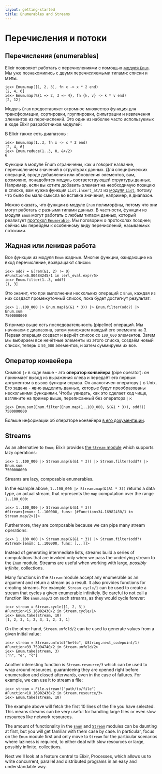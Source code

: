 ```yaml
---
layout: getting-started
title: Enumerables and Streams
---
```


# Перечисления и потоки

## Перечисления (enumerables)

Elixir позволяет работать с перечислениями с помощью [модуля `Enum`](https://hexdocs.pm/elixir/Enum.html). Мы уже познакомились с двумя перечисляемыми типами: списки и мэпы. 

```iex
iex> Enum.map([1, 2, 3], fn x -> x * 2 end)
[2, 4, 6]
iex> Enum.map(%{1 => 2, 3 => 4}, fn {k, v} -> k * v end)
[2, 12]
```

Модуль `Enum` предоставляет огромное множество функция для трансформации, сортировки, группировки, фильтрации и извлечения элементов из перечислений. Это один из наболее часто используемых в коде Elixir разработчиков модулей:

В Elixir также есть диапазоны:

```iex
iex> Enum.map(1..3, fn x -> x * 2 end)
[2, 4, 6]
iex> Enum.reduce(1..3, 0, &+/2)
6
```

Функции в модуле Enum ограничены, как и говорит название, перечислением значений в структурах данных. Для специфических операций, вроде добавления или обновления элементов, вам, возможно, понадобится модуль соответствующей структуры данных. Например, если вы хотите добавить элемент на необходимую позицию в списке, вам нужна функция `List.insert_at/3` из [модуля `List`](https://hexdocs.pm/elixir/List.html), потому что было бы мало смысла во вставке значения, например, в диапазон.

Можно сказать, что функции в модуле `Enum` полиморфны, потому что они могут работать с разными типами данных. В частности, функции из модуля `Enum` могут работать с любым типаом данных, который реализует [протокол `Enumerable`](https://hexdocs.pm/elixir/Enumerable.html). Мы поговорим о протоколах позднее; сейчас мы перейдём к особенному виду перечислений, называемых потоками.

## Жадная или ленивая работа

Все функции из модуля `Enum` жадные. Многие функции, ожидающие на вход перечисление, возвращают списки:

```iex
iex> odd? = &(rem(&1, 2) != 0)
#Function<6.80484245/1 in :erl_eval.expr/5>
iex> Enum.filter(1..3, odd?)
[1, 3]
```

Это значит, что при выполнении нескольких операций с `Enum`, каждая из них создаст промежуточный список, пока будет достигнут результат:

```iex
iex> 1..100_000 |> Enum.map(&(&1 * 3)) |> Enum.filter(odd?) |> Enum.sum
7500000000
```

В пример выше есть последовательность (pipeline) операций. Мы начинаем с диапазона, затем умножаем каждый его элемента на 3. Первая операция создаст и вернёт список со `100_000` элементов. Затем мы выбираем все нечётные элементы из этого списка, создаём новый список, теперь с `50_000` элементов, и затем суммируем их все.

## Оператор конвейера

Символ `|>` в коде выше - это **оператор конвейера** (pipe operator): он принимает вывод из выражения слева и передаёт его первым аргументом в вызов функции справа. Он аналогичен оператору `|` в Unix. Его задача - явно выделить данные, которые будут преобразованы несколькими функциями. Чтобы увидеть, как это сделает код чище, взгляните на пример выше, переписанный без оператора `|>`:

```iex
iex> Enum.sum(Enum.filter(Enum.map(1..100_000, &(&1 * 3)), odd?))
7500000000
```

Больше информации об операторе конвейера [в его документации](https://hexdocs.pm/elixir/Kernel.html#%7C%3E/2).

## Streams

As an alternative to `Enum`, Elixir provides [the `Stream` module](https://hexdocs.pm/elixir/Stream.html) which supports lazy operations:

```iex
iex> 1..100_000 |> Stream.map(&(&1 * 3)) |> Stream.filter(odd?) |> Enum.sum
7500000000
```

Streams are lazy, composable enumerables.

In the example above, `1..100_000 |> Stream.map(&(&1 * 3))` returns a data type, an actual stream, that represents the `map` computation over the range `1..100_000`:

```iex
iex> 1..100_000 |> Stream.map(&(&1 * 3))
#Stream<[enum: 1..100000, funs: [#Function<34.16982430/1 in Stream.map/2>]]>
```

Furthermore, they are composable because we can pipe many stream operations:

```iex
iex> 1..100_000 |> Stream.map(&(&1 * 3)) |> Stream.filter(odd?)
#Stream<[enum: 1..100000, funs: [...]]>
```

Instead of generating intermediate lists, streams build a series of computations that are invoked only when we pass the underlying stream to the `Enum` module. Streams are useful when working with large, *possibly infinite*, collections.

Many functions in the `Stream` module accept any enumerable as an argument and return a stream as a result. It also provides functions for creating streams. For example, `Stream.cycle/1` can be used to create a stream that cycles a given enumerable infinitely. Be careful to not call a function like `Enum.map/2` on such streams, as they would cycle forever:

```iex
iex> stream = Stream.cycle([1, 2, 3])
#Function<15.16982430/2 in Stream.cycle/1>
iex> Enum.take(stream, 10)
[1, 2, 3, 1, 2, 3, 1, 2, 3, 1]
```

On the other hand, `Stream.unfold/2` can be used to generate values from a given initial value:

```iex
iex> stream = Stream.unfold("hełło", &String.next_codepoint/1)
#Function<39.75994740/2 in Stream.unfold/2>
iex> Enum.take(stream, 3)
["h", "e", "ł"]
```

Another interesting function is `Stream.resource/3` which can be used to wrap around resources, guaranteeing they are opened right before enumeration and closed afterwards, even in the case of failures. For example, we can use it to stream a file:

```iex
iex> stream = File.stream!("path/to/file")
#Function<18.16982430/2 in Stream.resource/3>
iex> Enum.take(stream, 10)
```

The example above will fetch the first 10 lines of the file you have selected. This means streams can be very useful for handling large files or even slow resources like network resources.

The amount of functionality in the [`Enum`](https://hexdocs.pm/elixir/Enum.html) and [`Stream`](https://hexdocs.pm/elixir/Stream.html) modules can be daunting at first, but you will get familiar with them case by case. In particular, focus on the `Enum` module first and only move to `Stream` for the particular scenarios where laziness is required, to either deal with slow resources or large, possibly infinite, collections.

Next we'll look at a feature central to Elixir, Processes, which allows us to write concurrent, parallel and distributed programs in an easy and understandable way.